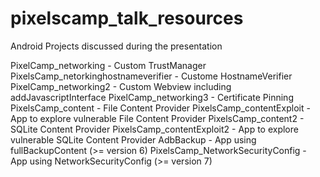 # pixelscamp_talk_resources
Android Projects discussed during the presentation

PixelCamp_networking - Custom TrustManager<br>
PixelsCamp_netorkinghostnameverifier - Custome HostnameVerifier
PixelCamp_networking2 - Custom Webview including addJavascriptInterface
PixelCamp_networking3 - Certificate Pinning
PixelsCamp_content - File Content Provider
PixelsCamp_contentExploit - App to explore vulnerable File Content Provider
PixelsCamp_content2 - SQLite Content Provider
PixelsCamp_contentExploit2 - App to explore vulnerable SQLite Content Provider
AdbBackup - App using fullBackupContent (>= version 6)
PixelsCamp_NetworkSecurityConfig - App using NetworkSecurityConfig (>= version 7)
